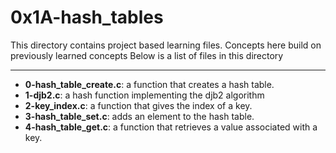 # 0x1A-hash_tables
This directory contains project based learning files.
Concepts here build on previously learned concepts
Below is a list of files in this directory

---
- **0-hash_table_create.c**: a function that creates a hash table.
- **1-djb2.c**: a hash function implementing the djb2 algorithm
- **2-key_index.c**: a function that gives the index of a key.
- **3-hash_table_set.c**: adds an element to the hash table.
- **4-hash_table_get.c**: a function that retrieves a value associated with a key.
